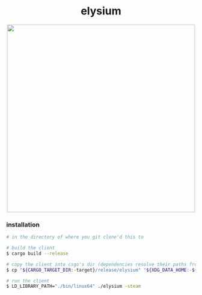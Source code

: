 <h1 align="center">elysium</h1>

<p align="center"><img src="assets/unknown1.png" width="500" /></p>

### installation

```bash
# in the directory of where you git clone'd this to

# build the client
$ cargo build --release

# copy the client into csgo's dir (dependencies resolve their paths from the location of the binary)
$ cp "${CARGO_TARGET_DIR:-target}/release/elysium" "${XDG_DATA_HOME:-${HOME}/.local/share}/Steam/steamapps/common/Counter-Strike Global Offensive/elysium"

# run the client
$ LD_LIBRARY_PATH="./bin/linux64" ./elysium -steam
```
